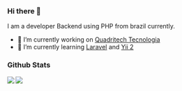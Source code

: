 ### Hi there 👋

I am a developer Backend using PHP from brazil currently.

- 🔭 I’m currently working on [Quadritech Tecnologia](http://quadritech.com.br/)
- 🌱 I’m currently learning [Laravel](https://laravel.com/) and [Yii 2](https://www.yiiframework.com/)

### Github Stats

<img align='left' src="https://github-readme-stats.vercel.app/api/top-langs/?username=yurineves92&hide=TeX&layout=compact">
<img align='left' src="https://github-readme-stats.vercel.app/api?username=yurineves92&show_icons=true">

